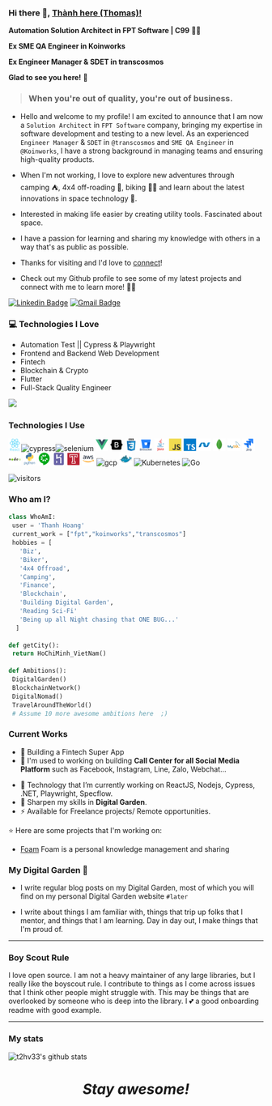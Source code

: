 
### Hi there 👋, [Thành here (Thomas)!](https://www.linkedin.com/in/hoangvietthanh/)

**Automation Solution Architect in FPT Software | C99** 🚀🌟

**Ex SME QA Engineer in Koinworks**

**Ex Engineer Manager & SDET in transcosmos**

**Glad to see you here!** :star_struck:

> <h3>When you're out of quality, you're out of business.</h3>

- Hello and welcome to my profile! I am excited to announce that I am now a `Solution Architect` in `FPT Software` company, bringing my expertise in software development and testing to a new level. As an experienced `Engineer Manager` & `SDET` in `@transcosmos` and `SME QA Engineer` in `@Koinworks`, I have a strong background in managing teams and ensuring high-quality products. 
- When I'm not working, I love to explore new adventures through camping ⛺, 4x4 off-roading 🚙, biking 🚴‍♀️ and learn about the latest innovations in space technology 🚀.

- Interested in making life easier by creating utility tools. Fascinated about space.
- I have a passion for learning and sharing my knowledge with others in a way that's as public as possible.
- Thanks for visiting and I'd love to [connect](https://www.linkedin.com/in/hoangvietthanh)!

- Check out my Github profile to see some of my latest projects and connect with me to learn more! 🚀🌟

[![Linkedin Badge](https://img.shields.io/badge/-hoangvietthanh-blue?style=flat-square&logo=Linkedin&logoColor=white&link=https://www.linkedin.com/in/hoangvietthanh/)](https://www.linkedin.com/in/hoangvietthanh)
[![Gmail Badge](https://img.shields.io/badge/-t2hv33-c14438?style=flat-square&logo=Gmail&logoColor=white&link=mailto:t2hv33@gmail.com)](mailto:t2hv33@gmail.com)

### :computer: Technologies I Love

* Automation Test || Cypress & Playwright
* Frontend and Backend Web Development
* Fintech
* Blockchain & Crypto
* Flutter
* Full-Stack Quality Engineer

<img src = "https://github-readme-stats.vercel.app/api/top-langs/?username=t2hv33&layout=compact">

### Technologies I Use

<p align="left">
<img src="https://raw.githubusercontent.com/devicons/devicon/master/icons/react/react-original-wordmark.svg" alt="react" width="25" height="25" /><img src="https://raw.githubusercontent.com/cypress-io/cypress-icons/master/src/logo/cypress-io-logo-round.svg" alt="cypress" width="25" height="25" /><img src="https://raw.githubusercontent.com/SeleniumHQ/www.seleniumhq.org/master/src/main/webapp/images/originals/Selenium%20Logo%20Upright.svg" alt="selenium" width="25" height="25" />
<img src="https://raw.githubusercontent.com/devicons/devicon/master/icons/vuejs/vuejs-original.svg" alt="vue" width="25" height="25" />
<img src="https://raw.githubusercontent.com/devicons/devicon/master/icons/bootstrap/bootstrap-plain.svg" alt="bootstrap" width="25" height="25" />
<img src="https://raw.githubusercontent.com/devicons/devicon/master/icons/css3/css3-original-wordmark.svg" alt="css3" width="25" height="25" />
<img src="https://raw.githubusercontent.com/devicons/devicon/master/icons/bitbucket/bitbucket-original-wordmark.svg" width="25" height="25" />
<img src="https://raw.githubusercontent.com/devicons/devicon/master/icons/java/java-original-wordmark.svg" alt="java" width="25" height="25" />
<img src="https://raw.githubusercontent.com/devicons/devicon/master/icons/javascript/javascript-original.svg" alt="javascript" width="25" height="25" />
<img src="https://raw.githubusercontent.com/devicons/devicon/master/icons/typescript/typescript-original.svg" alt="typescript" width="25" height="25" />
<img src="https://raw.githubusercontent.com/devicons/devicon/master/icons/dot-net/dot-net-original.svg" alt=".NET" width="25" height="25" />
<img src="https://raw.githubusercontent.com/devicons/devicon/master/icons/mongodb/mongodb-original.svg" alt="mongodb" width="25" height="25" />
<img src="https://raw.githubusercontent.com/devicons/devicon/master/icons/mysql/mysql-original-wordmark.svg" alt="mysql" width="25" height="25" />
<img src="https://raw.githubusercontent.com/devicons/devicon/master/icons/jira/jira-original-wordmark.svg" alt="jira" width="25" height="25" />
<img src="https://raw.githubusercontent.com/devicons/devicon/master/icons/nodejs/nodejs-original-wordmark.svg" alt="nodejs" width="25" height="25" />
<img src="https://raw.githubusercontent.com/devicons/devicon/master/icons/python/python-original-wordmark.svg" alt="python" width="25" height="25" />
<img src="https://raw.githubusercontent.com/devicons/devicon/master/icons/cucumber/cucumber-plain.svg" alt="cucumber" width="25" height="25" />
<img src="https://raw.githubusercontent.com/devicons/devicon/master/icons/heroku/heroku-plain.svg" alt="heroku" width="25" height="25" />
<img src="https://raw.githubusercontent.com/devicons/devicon/master/icons/travis/travis-plain.svg" alt="travis" width="25" height="25" />
<img src="https://raw.githubusercontent.com/github/explore/80688e429a7d4ef2fca1e82350fe8e3517d3494d/topics/aws/aws.png" alt="aws" width="25" height="25" />
<img src="https://www.vectorlogo.zone/logos/google_cloud/google_cloud-icon.svg" alt="gcp" width="25" height="25" />
<img src="https://raw.githubusercontent.com/devicons/devicon/master/icons/docker/docker-original.svg" alt="Docker" width="25" height="25" />
<img src="https://www.vectorlogo.zone/logos/kubernetes/kubernetes-icon.svg" alt="Kubernetes" width="25" height="25" />
<img src="https://cdn.jsdelivr.net/gh/devicons/devicon/icons/go/go-original.svg" alt="Go" width="25" height="25" />
</p>

<p><img src="https://visitor-badge.glitch.me/badge?page_id=t2hv33.t2hv33" alt="visitors"></p>

### Who am I?

 ```python
 class WhoAmI:
  user = 'Thanh Hoang'
  current_work = ["fpt","koinworks","transcosmos"]
  hobbies = [
    'Biz',
    'Biker',
    '4x4 Offroad',
    'Camping',
    'Finance',
    'Blockchain',
    'Building Digital Garden',
    'Reading Sci-Fi'
    'Being up all Night chasing that ONE BUG...'
   ]
 
 def getCity():
  return HoChiMinh_VietNam()
 
 def Ambitions():
  DigitalGarden()
  BlockchainNetwork()
  DigitalNomad()
  TravelAroundTheWorld()
  # Assume 10 more awesome ambitions here  ;)

 ```

### Current Works

- 🔭 Building a Fintech Super App
- 🔭 I'm used to working on  building **Call Center for all Social Media Platform** such as Facebook, Instagram, Line, Zalo, Webchat...
* 🔭 Technology that I’m currently working on ReactJS, Nodejs, Cypress, .NET, Playwright, Specflow.
* 🌱 Sharpen my skills in **Digital Garden**.
* ⚡ Available for Freelance projects/ Remote opportunities.

:star: Here are some projects that I'm working on:
* [Foam](https://foambubble.github.io/foam/) Foam is a personal knowledge management and sharing

### My Digital Garden 🌱

* I write regular blog posts on my Digital Garden, most of which you will find on my personal Digital Garden website `#later`

* I write about things I am familiar with, things that trip up folks that I mentor, and things that I am learning.  Day in day out, I make things that I'm proud of.

---

### Boy Scout Rule

I love open source.  I am not a heavy maintainer of any large libraries, but I really like the boyscout rule.  I contribute to things as I come across issues that I think other people might struggle with.  This may be things that are overlooked by someone who is deep into the library.  I 💕 a good onboarding readme with good example.

---

### My stats

![t2hv33's github stats](https://github-readme-stats.vercel.app/api?username=t2hv33&show_icons=true&hide=[%22issues%22])

<h1 align='center'><i>Stay awesome!</i></h1>
